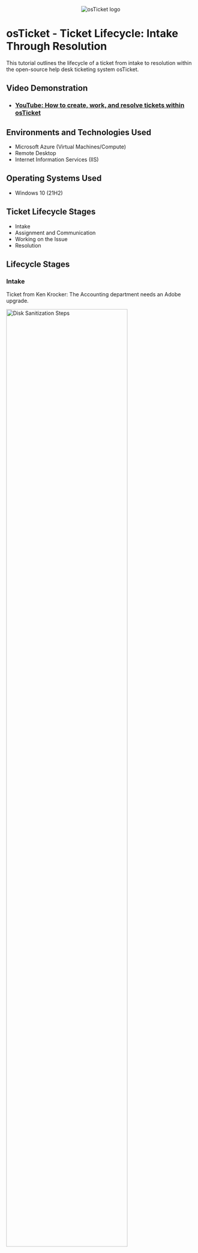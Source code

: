 <p align="center">
<img src="https://i.imgur.com/Clzj7Xs.png" alt="osTicket logo"/>
</p>

<h1>osTicket - Ticket Lifecycle: Intake Through Resolution</h1>
This tutorial outlines the lifecycle of a ticket from intake to resolution within the open-source help desk ticketing system osTicket.<br />


<h2>Video Demonstration</h2>

- ### [YouTube: How to create, work, and resolve tickets within osTicket](https://www.youtube.com)

<h2>Environments and Technologies Used</h2>

- Microsoft Azure (Virtual Machines/Compute)
- Remote Desktop
- Internet Information Services (IIS)

<h2>Operating Systems Used </h2>

- Windows 10</b> (21H2)

<h2>Ticket Lifecycle Stages</h2>

- Intake
- Assignment and Communication
- Working on the Issue
- Resolution

<h2>Lifecycle Stages</h2>

<h3>Intake </h3>

Ticket from Ken Krocker: The Accounting department needs an Adobe upgrade.

<p></p>

<img src="https://i.imgur.com/d7fn4ya.png" height="80%" width="80%" alt="Disk Sanitization Steps"/>
<p></p>

<h3>Assignment & Communication </h3>
<p></p>
As John assign the ticket to John, and set the properties of the ticket.
<p></p>

<img src="https://i.imgur.com/YwrkET8.png" height="80%" width="80%" alt="Disk Sanitization Steps"/>

<h3> Working The Issue </h3>
John's first response to Ken Krocker
<img src="https://i.imgur.com/sN3cwkS.png" height="80%" width="80%" alt="Disk Sanitization Steps"/>
Ken Krockers replies to John. The suggested solution isn't possible for Ken. 
<img src="https://i.imgur.com/KzQ1Bay.png" height="80%" width="80%" alt="Disk Sanitization Steps"/>
John suggests another solution.
<img src="https://i.imgur.com/GCQ7HGK.png" height="80%" width="80%" alt="Disk Sanitization Steps"/>
Ken thanks John for the help 
<img src="https://i.imgur.com/ma22NvG.png" height="80%" width="80%" alt="Disk Sanitization Steps"/>
John closes the ticket
<img src="https://i.imgur.com/Zx9MTaM.png" height="80%" width="80%" alt="Disk Sanitization Steps"/>


<h2>Lifecycle Stages Example #2 </h2>

<h3>Intake </h3>
Ticket from Karen Krocy: The entire online mobile banking system is down.
<p></p>
<img src="https://i.imgur.com//e9eynsj.png" height="80%" width="80%" alt="Disk Sanitization Steps"/>


<h3>Assignment & Communication </h3>
As John assign the ticket to Jane and set the properties of the ticket.
<p></p>
<img src="https://i.imgur.com/adr1wGN.png" height="80%" width="80%" alt="Disk Sanitization Steps"/>

The logs Jane can see
<p></p>
<img src="https://i.imgur.com/6YplSNF.png" height="80%" width="80%" alt="Disk Sanitization Steps"/>

<h3> Working The Issue </h3>
Jane's first response to Karen Krocy
<p></p>
<img src="https://i.imgur.com/0RmQyDY.png" height="80%" width="80%" alt="Disk Sanitization Steps"/>

Jane gets back to Karen with some more info.
<p></p>
<img src="https://i.imgur.com/rze9fPD.png" height="80%" width="80%" alt="Disk Sanitization Steps"/>

Karen thanks Jane for the support.
<p></p>
<img src="https://i.imgur.com/RfWezVm.png" height="80%" width="80%" alt="Disk Sanitization Steps"/>

Jane closes the ticket.
<p></p>
<img src="https://i.imgur.com/JohGqIu.png" height="80%" width="80%" alt="Disk Sanitization Steps"/>




<h2>Lifecycle Stages Example #3 </h2>

<h3>Intake </h3>
Ticket from Karen Krocy: The CFO's laptop won't turn on
<p></p>
<img src="https://i.imgur.com/lWKEPyB.png" height="80%" width="80%" alt="Disk Sanitization Steps"/>



<h3>Assignment & Communication </h3>
As John assign the ticket to John, and set the properties of the ticket.
<p></p>
<img src="https://i.imgur.com/oMhEjIe.png" height="80%" width="80%" alt="Disk Sanitization Steps"/>

<h3> Working The Issue </h3>
John's first reply and Karen's response.
<p></p>
<img src="https://i.imgur.com/oMhEjIe.png" height="80%" width="80%" alt="Disk Sanitization Steps"/>

John suggests another potential solution.
<p></p>
<img src="https://i.imgur.com/CPTaXzu.png" height="80%" width="80%" alt="Disk Sanitization Steps"/>

Karen thanks John for the support, and John closes the ticket.
<p></p>
<img src="https://i.imgur.com/PVA0BoL.png" height="80%" width="80%" alt="Disk Sanitization Steps"/>
<h2>The End of The Lab, Check Out The Other Labs</h2>
Configuring On-premises Active Directory within Azure VMs: (https://github.com/JHeard0/configure-ad)
<p></p>
Network Security Groups (NSGS) and Inspecting Network Protocols: (https://github.com/JHeard0/azure-network-protocols)

